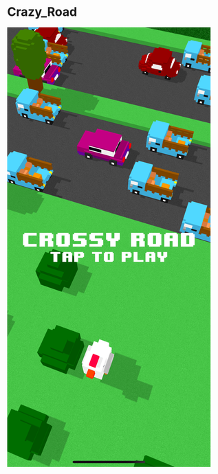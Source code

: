 # Crazy_Road

![](https://raw.githubusercontent.com/MertCelik0/Crazy_Road/main/Crazy_Road/screenshot.png)
